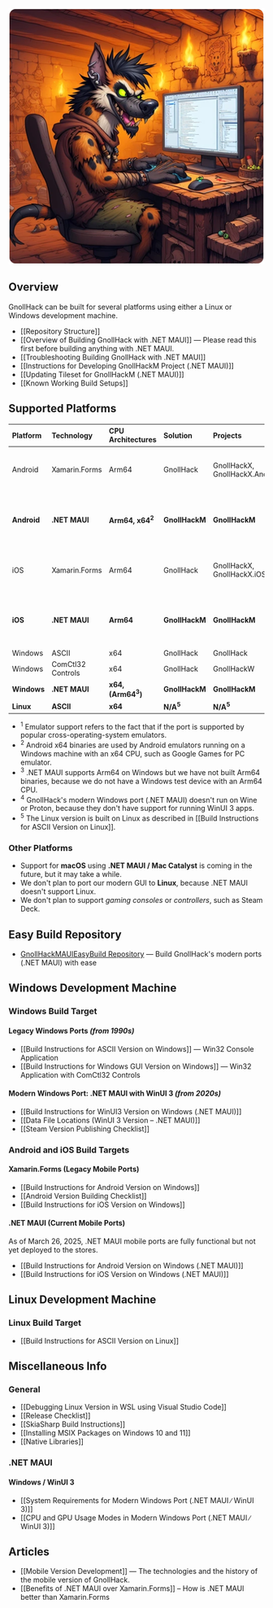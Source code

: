 ![Development information](/uploads/Development%20Information/development-information.webp)

## Overview

GnollHack can be built for several platforms using either a Linux or Windows development machine.

* [[Repository Structure]]
* [[Overview of Building GnollHack with .NET MAUI]] — Please read this first before building anything with .NET MAUI.
* [[Troubleshooting Building GnollHack with .NET MAUI]]
* [[Instructions for Developing GnollHackM Project (.NET MAUI)]]
* [[Updating Tileset for GnollHackM (.NET MAUI)]]
* [[Known Working Build Setups]]

## Supported Platforms

| Platform | Technology | CPU Architectures | Solution | Projects | Emulator Support<sup>1</sup> |  Status |
|:---------|:-----------|:------------------|:---------|:---------|:-----------------------------|:--------|
| Android | Xamarin.Forms | Arm64 | GnollHack | GnollHackX, GnollHackX.Android | Yes, but may have odd behavior or crash | Legacy |
| **Android** | **.NET MAUI** | **Arm64, x64<sup>2</sup>** | **GnollHackM** | **GnollHackM** | **Yes, but may have odd behavior or crash** | **Current** | 
| iOS | Xamarin.Forms | Arm64 | GnollHack | GnollHackX, GnollHackX.iOS | Yes, but may have odd behavior or crash | Legacy |
| **iOS** | **.NET MAUI** | **Arm64** | **GnollHackM** | **GnollHackM** | **Yes, but may have odd behavior or crash** | **Current** |
| Windows | ASCII | x64 | GnollHack | GnollHack | Yes | Legacy | 
| Windows | ComCtl32 Controls | x64 | GnollHack | GnollHackW | Yes | Legacy | 
| **Windows** | **.NET MAUI** | **x64, (Arm64<sup>3</sup>)** | **GnollHackM** | **GnollHackM** | **No<sup>4</sup>** | **Current** |
| **Linux** | **ASCII** | **x64** | **N/A<sup>5</sup>** | **N/A<sup>5</sup>** | **N/A** | **Current** |

- <sup>1</sup> Emulator support refers to the fact that if the port is supported by popular cross-operating-system emulators.
- <sup>2</sup> Android x64 binaries are used by Android emulators running on a Windows machine with an x64 CPU, such as Google Games for PC emulator.
- <sup>3</sup> .NET MAUI supports Arm64 on Windows but we have not built Arm64 binaries, because we do not have a Windows test device with an Arm64 CPU.
- <sup>4</sup> GnollHack's modern Windows port (.NET MAUI) doesn't run on Wine or Proton, because they don't have support for running WinUI 3 apps.
- <sup>5</sup> The Linux version is built on Linux as described in [[Build Instructions for ASCII Version on Linux]].

### Other Platforms

- Support for **macOS** using **.NET MAUI / Mac Catalyst** is coming in the future, but it may take a while.
- We don't plan to port our modern GUI to **Linux**, because .NET MAUI doesn't support Linux.
- We don't plan to support _gaming consoles_ or _controllers_, such as Steam Deck.

## Easy Build Repository

* [GnollHackMAUIEasyBuild Repository](https://github.com/hyvanmielenpelit/GnollHackMAUIEasyBuild) — Build GnollHack's modern ports (.NET MAUI) with ease

## Windows Development Machine

### Windows Build Target

#### Legacy Windows Ports *(from 1990s)*

* [[Build Instructions for ASCII Version on Windows]] — Win32 Console Application
* [[Build Instructions for Windows GUI Version on Windows]] — Win32 Application with ComCtl32 Controls

#### Modern Windows Port: .NET MAUI with WinUI 3 *(from 2020s)*

* [[Build Instructions for WinUI3 Version on Windows (.NET MAUI)]]
* [[Data File Locations (WinUI 3 Version – .NET MAUI)]] 
* [[Steam Version Publishing Checklist]]

### Android and iOS Build Targets

#### Xamarin.Forms (Legacy Mobile Ports)

* [[Build Instructions for Android Version on Windows]]
* [[Android Version Building Checklist]]
* [[Build Instructions for iOS Version on Windows]]

#### .NET MAUI (Current Mobile Ports)

As of March 26, 2025, .NET MAUI mobile ports are fully functional but not yet deployed to the stores.

* [[Build Instructions for Android Version on Windows (.NET MAUI)]]
* [[Build Instructions for iOS Version on Windows (.NET MAUI)]]

## Linux Development Machine

### Linux Build Target

* [[Build Instructions for ASCII Version on Linux]]

## Miscellaneous Info

### General

* [[Debugging Linux Version in WSL using Visual Studio Code]]
* [[Release Checklist]]
* [[SkiaSharp Build Instructions]]
* [[Installing MSIX Packages on Windows 10 and 11]]
* [[Native Libraries]]

### .NET MAUI

#### Windows / WinUI 3

* [[System Requirements for Modern Windows Port (.NET MAUI ∕ WinUI 3)]]
* [[CPU and GPU Usage Modes in Modern Windows Port (.NET MAUI ∕ WinUI 3)]]

## Articles

* [[Mobile Version Development]] — The technologies and the history of the mobile version of GnollHack.
* [[Benefits of .NET MAUI over Xamarin.Forms]] – How is .NET MAUI better than Xamarin.Forms